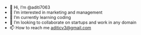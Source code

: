 - 👋 Hi, I’m @aditi7063
- 👀 I’m interested in marketing and management 
- 🌱 I’m currently learning coding 
- 💞️ I’m looking to collaborate on startups and work in any domain 
- 📫 How to reach me aditicv3@gmail.com

<!---
aditi7063/aditi7063 is a ✨ special ✨ repository because its `README.md` (this file) appears on your GitHub profile.
You can click the Preview link to take a look at your changes.
--->
